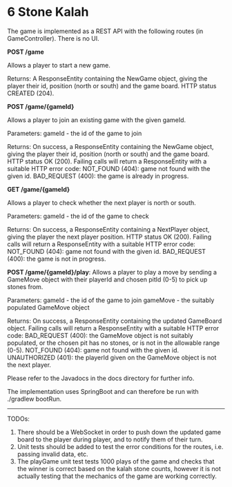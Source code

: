 # 6 Stone Kalah

The game is implemented as a REST API with the following routes (in GameController). There is no UI.


**POST /game**

Allows a player to start a new game.

Returns:
A ResponseEntity containing the NewGame object, giving the player their id, position (north or south) and the game board. HTTP status CREATED (204).

**POST /game/{gameId}**

Allows a player to join an existing game with the given gameId.

Parameters:
gameId - the id of the game to join

Returns:
On success, a ResponseEntity containing the NewGame object, giving the player their id, position (north or south) and the game board. HTTP status OK (200). Failing calls will return a ResponseEntity with a suitable HTTP error code: NOT_FOUND (404): game not found with the given id. BAD_REQUEST (400): the game is already in progress.

**GET /game/{gameId}**

Allows a player to check whether the next player is north or south.

Parameters:
gameId - the id of the game to check

Returns:
On success, a ResponseEntity containing a NextPlayer object, giving the player the next player position. HTTP status OK (200). Failing calls will return a ResponseEntity with a suitable HTTP error code: NOT_FOUND (404): game not found with the given id. BAD_REQUEST (400): the game is not in progress.


**POST /game/{gameId}/play**: Allows a player to play a move by sending a GameMove object with their playerId and chosen pitId (0-5) to pick up stones from.

Parameters:
gameId - the id of the game to join
gameMove - the suitably populated GameMove object

Returns:
On success, a ResponseEntity containing the updated GameBoard object. Failing calls will return a ResponseEntity with a suitable HTTP error code: BAD_REQUEST (400): the GameMove object is not suitably populated, or the chosen pit has no stones, or is not in the allowable range (0-5). NOT_FOUND (404): game not found with the given id. UNAUTHORIZED (401): the playerId given on the GameMove object is not the next player.

Please refer to the Javadocs in the docs directory for further info.

The implementation uses SpringBoot and can therefore be run with ./gradlew bootRun.


----------


TODOs:

 1. There should be a WebSocket in order to push down the updated game board to the player during player, and to notify them of their turn.
 2. Unit tests should be added to test the error conditions for the routes, i.e. passing invalid data, etc.
 3. The playGame unit test tests 1000 plays of the game and checks that the winner is correct based on the kalah stone counts, however it is not actually testing that the mechanics of the game are working correctly.
